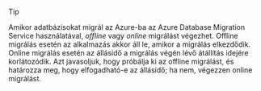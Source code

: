 > [!TIP]
> Amikor adatbázisokat migrál az Azure-ba az Azure Database Migration Service használatával, *offline* vagy *online* migrálást végezhet. Offline migrálás esetén az alkalmazás akkor áll le, amikor a migrálás elkezdődik. Online migrálás esetén az állásidő a migrálás végén lévő átállítás idejére korlátozódik. Azt javasoljuk, hogy próbálja ki az offline migrálást, és határozza meg, hogy elfogadható-e az állásidő; ha nem, végezzen online migrálást.
